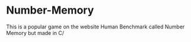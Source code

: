 # Number-Memory
This is a popular game on the website Human Benchmark called Number Memory but made in C/
